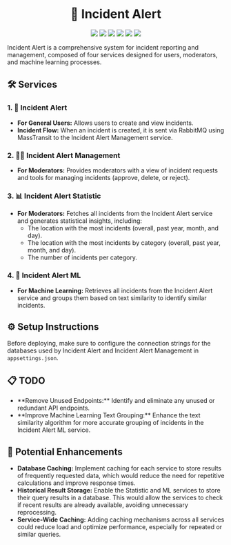 <!DOCTYPE html>
<html>
<body>
    <h1 align="center">🚨 Incident Alert</h1>

<p align="center">
  <img src="https://img.shields.io/badge/Docker-Containerized-blue?logo=docker&logoColor=white" />
  <img src="https://img.shields.io/badge/ASP.NET_Core-Web_API-purple?logo=dotnet" />
  <img src="https://img.shields.io/badge/Entity_Framework-Core-green?logo=dotnet" />
  <img src="https://img.shields.io/badge/CSharp-.NET_8-informational?logo=csharp" />
  <img src="https://img.shields.io/badge/PostgreSQL-Used-blue?logo=postgresql" />
  <img src="https://img.shields.io/badge/RabbitMQ-Messaging-orange?logo=rabbitmq" />
</p>
    <p>
        Incident Alert is a comprehensive system for incident reporting and management, composed of four services designed for users, moderators, and machine learning processes.
    </p>

 <h2>🛠️ Services</h2>

   <h3>1. 📣 Incident Alert</h3>
    <ul>
        <li><strong>For General Users:</strong> Allows users to create and view incidents.</li>
        <li><strong>Incident Flow:</strong> When an incident is created, it is sent via RabbitMQ using MassTransit to the Incident Alert Management service.</li>
    </ul>

   <h3>2. 👩‍⚖️ Incident Alert Management</h3>
    <ul>
        <li><strong>For Moderators:</strong> Provides moderators with a view of incident requests and tools for managing incidents (approve, delete, or reject).</li>
    </ul>

   <h3>3. 📊 Incident Alert Statistic</h3>
    <ul>
        <li><strong>For Moderators:</strong> Fetches all incidents from the Incident Alert service and generates statistical insights, including:
            <ul>
                <li>The location with the most incidents (overall, past year, month, and day).</li>
                <li>The location with the most incidents by category (overall, past year, month, and day).</li>
                <li>The number of incidents per category.</li>
            </ul>
        </li>
    </ul>

   <h3>4. 🤖 Incident Alert ML</h3>
    <ul>
        <li><strong>For Machine Learning:</strong> Retrieves all incidents from the Incident Alert service and groups them based on text similarity to identify similar incidents.</li>
    </ul>

   <h2>⚙️ Setup Instructions</h2>
    <p>
        Before deploying, make sure to configure the connection strings for the databases used by Incident Alert and Incident Alert Management in <code>appsettings.json</code>.
    </p>

 <h2>📋 TODO</h2>
    <ul>
        <li>**Remove Unused Endpoints:** Identify and eliminate any unused or redundant API endpoints.</li>
        <li>**Improve Machine Learning Text Grouping:** Enhance the text similarity algorithm for more accurate grouping of incidents in the Incident Alert ML service.</li>
    </ul>

   <h2>🚀 Potential Enhancements</h2>
    <ul>
        <li><strong>Database Caching:</strong> Implement caching for each service to store results of frequently requested data, which would reduce the need for repetitive calculations and improve response times.</li>
        <li><strong>Historical Result Storage:</strong> Enable the Statistic and ML services to store their query results in a database. This would allow the services to check if recent results are already available, avoiding unnecessary reprocessing.</li>
        <li><strong>Service-Wide Caching:</strong> Adding caching mechanisms across all services could reduce load and optimize performance, especially for repeated or similar queries.</li>
    </ul>
</body>
</html>

